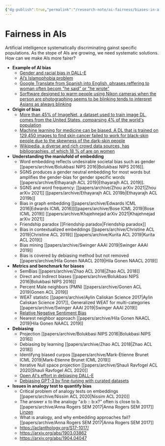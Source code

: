 ```yaml
---
{"dg-publish":true,"permalink":"/research-note/ai-fairness/biases-in-a-is/","dgHomeLink":true,"dgPassFrontmatter":false}
---
```



# Fairness in AIs

Artificial intelligence systematically discriminating gainst specific populations. As the stope of AIs are growing, we need systematic solutions. How can we make AIs more fairer?

- **Example of AI bias**
	- [Gender and racial bias in DALL-E](https://www.vox.com/future-perfect/23023538/ai-dalle-2-openai-bias-gpt-3-incentives)
	- [AI’s Islamophobia problem](https://www.vox.com/future-perfect/22672414/ai-artificial-intelligence-gpt-3-bias-muslim?utm_source=Sailthru&utm_medium=email&utm_campaign=Future%20Perfect%204-12-22&utm_term=Future%20Perfect)
	- [Google Translate from Spanish into English, phrases reffering to woman often becom "he said" or "he wrote"](https://www.independent.co.uk/life-style/women/google-translate-sexist-masculine-feminine-he-said-she-said-english-spanish-languages-a8672586.html)
	- [Sorftware designed to warm people using Nikon cameras when the person are photographing seems to be blinking tends to interpret Asians as always blinking ](https://thesocietypages.org/socimages/2009/05/29/nikon-camera-says-asians-are-always-blinking/)
- **Origin of bias**
	- [More than 45% of ImageNet, a dataset used to train image DL, comes from the United States, comparsing 4% of the world's population](https://venturebeat.com/2020/11/03/researchers-show-that-computer-vision-algorithms-pretrained-on-imagenet-exhibit-multiple-distressing-biases/)
	- [Machine learning for medicine can be biased. A DL that is trained on 129,450 images to find skin cancer failed to work for black-skin people due to the skewness of the dark-skin people](https://www.theatlantic.com/health/archive/2018/08/machine-learning-dermatology-skin-color/567619/)
	- [Wikipedia, a diverse and rich crowd data sources, has bibliographies, of which 18 % of are on women](https://en.wikipedia.org/wiki/Gender_bias_on_Wikipedia)
- **Understanding the maniufold of embedding**
	- Word embedding reflects undesirable societal bias such as gender [[papers/archive/Bolukbasi NIPS 2016|Bolukbasi NIPS 2016]]. 
	-  SGNS produces a gender neutral embedding for most words but amplifies the gender-bias for gender specific words [[papers/archive/Ethayarajh ACL 2019|Ethayarajh ACL 2019]].
	- SGNS and word frequency: [[papers/archive/Zhou arXiv 2021|Zhou arXiv 2021]] [[papers/archive/Ethayarajh ACL 2019b|Ethayarajh ACL 2019b]]
	- Bias in graph embedding [[papers/archive/Edwards ICML 2016|Edwards ICML 2016]][[papers/archive/Bose ICML 2019|Bose ICML 2019]] [[papers/archive/Khajehnejad arXiv 2021|Khajehnejad arXiv 2021]]
	- Friendship paradox [[Friendship paradox|Friendship paradox]]
	- Bias in contextualized embeddings [[papers/archive/Christine ACL 2019|Christine ACL 2019]] [[papers/archive/Kurita ACL 2019|Kurita ACL 2019]]
	- Bias mining [[papers/archive/Swinger AAAI 2019|Swinger AAAI 2019]]
	- Bias is covered by debiasing method but not removed [[papers/archive/Hila Gonen  NAACL 2019|Hila Gonen  NAACL 2019]]
- **Metrics and benchmark for biases**
	- SemBias [[papers/archive/Zhao ACL 2018|Zhao ACL 2018]]
	- Direct and Indirect biases [[papers/archive/Bolukbasi NIPS 2016|Bolukbasi NIPS 2016]]
	- Percent Male neighbors (PMN) [[papers/archive/Gonen ACL 2019|Gonen ACL 2019]] 
	- WEAT statistic [[papers/archive/Aylin Caliskan Science 2017|Aylin Caliskan Science 2017]], Generalized WEAT for multi-categories [[papers/archive/Swinger AAAI 2019|Swinger AAAI 2019]]
	- [Relative Negative Sentiment Bias](https://aclanthology.org/P19-1162v2.pdf)
	- Nearest neighbor approach [[papers/archive/Hila Gonen  NAACL 2019|Hila Gonen  NAACL 2019]]
- **Debiasing**
	- Projection [[papers/archive/Bolukbasi NIPS 2016|Bolukbasi NIPS 2016]]
	- Debiasing by learning [[papers/archive/Zhao ACL 2018|Zhao ACL 2018]]
	- Identifyng biased curpos [[papers/archive/Mark-Etienne Brunet ICML 2019|Mark-Etienne Brunet ICML 2019]]
	- Iterative Null space projection [[papers/archive/Shauli Ravfogel ACL 2020|Shauli Ravfogel ACL 2020]]
	- [Open AI's effort in debiasing DALL-E](https://github.com/openai/dalle-2-preview/blob/main/system-card.md?utm_source=Sailthru&utm_medium=email&utm_campaign=Future%20Perfect%204-12-22&utm_term=Future%20Perfect)
	- [Debiasing GPT-3 by fine-tuning with curated datasets](https://proceedings.neurips.cc/paper/2021/hash/2e855f9489df0712b4bd8ea9e2848c5a-Abstract.html)
- **Issues in analogy test to quantify bias**
	- Critical problem of analogy tests on embeddings [[papers/archive/Nissim ACL 2020|Nissim ACL 2020]]
	- The answer x to the analogy "a:b :: b:x?" often is close to b. [[papers/archive/Anna Rogers SEM 2017|Anna Rogers SEM 2017]] [Linzen](https://aclanthology.org/W16-2503.pdf)
	- What is analogy, and why embedding approaches fail? [[papers/archive/Anna Rogers SEM 2017|Anna Rogers SEM 2017]]
	- https://aclanthology.org/S17-1017/
	- https://arxiv.org/abs/1903.03862
	- https://arxiv.org/abs/1904.04047
